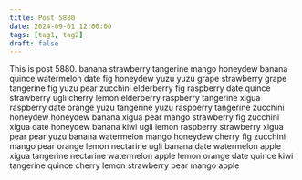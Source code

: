 ```yaml
---
title: Post 5880
date: 2024-09-01 12:00:00
tags: [tag1, tag2]
draft: false
---
```

This is post 5880.
banana
strawberry
tangerine
mango
honeydew
banana
quince
watermelon
date
fig
honeydew
yuzu
yuzu
grape
strawberry
grape
tangerine
fig
yuzu
pear
zucchini
elderberry
fig
raspberry
date
quince
strawberry
ugli
cherry
lemon
elderberry
raspberry
tangerine
xigua
raspberry
date
orange
yuzu
tangerine
yuzu
raspberry
tangerine
zucchini
honeydew
honeydew
banana
xigua
pear
mango
strawberry
fig
zucchini
xigua
date
honeydew
banana
kiwi
ugli
lemon
raspberry
strawberry
xigua
pear
pear
yuzu
banana
watermelon
mango
honeydew
cherry
fig
zucchini
mango
pear
orange
lemon
nectarine
ugli
banana
date
watermelon
apple
xigua
tangerine
nectarine
watermelon
apple
lemon
orange
date
quince
kiwi
tangerine
quince
cherry
lemon
strawberry
pear
mango
apple

